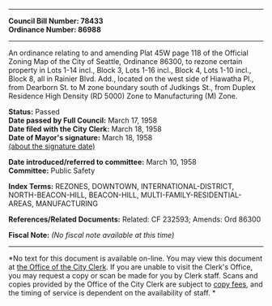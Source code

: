 * * * * *  
  
**Council Bill Number: [](#h0)[](#h2)78433**   
**Ordinance Number: 86988**  
  
* * * * *  
  
An ordinance relating to and amending Plat 45W page 118 of the Official Zoning Map of the City of Seattle, Ordinance 86300, to rezone certain property in Lots 1-14 incl., Block 3, Lots 1-16 incl., Block 4, Lots 1-10 incl., Block 8, all in Rainier Blvd. Add., located on the west side of Hiawatha Pl., from Dearborn St. to M zone boundary south of Judkings St., from Duplex Residence High Density (RD 5000) Zone to Manufacturing (M) Zone.  
  
**Status:** Passed   
**Date passed by Full Council:** March 17, 1958   
**Date filed with the City Clerk:** March 18, 1958   
**Date of Mayor's signature:** March 18, 1958   
[(about the signature date)](/~public/approvaldate.htm)   
  
  
**Date introduced/referred to committee:** March 10, 1958   
**Committee:** Public Safety   
  
**Index Terms:** REZONES, DOWNTOWN, INTERNATIONAL-DISTRICT, NORTH-BEACON-HILL, BEACON-HILL, MULTI-FAMILY-RESIDENTIAL-AREAS, MANUFACTURING  
  
**References/Related Documents:** Related: CF 232593; Amends: Ord 86300  
  
**Fiscal Note:** *(No fiscal note available at this time)*  
  
* * * * *  
  
*No text for this document is available on-line. You may view this document at [the Office of the City Clerk](http://www.seattle.gov/leg/clerk/contactUs.htm). If you are unable to visit the Clerk's Office, you may request a copy or scan be made for you by Clerk staff. Scans and copies provided by the Office of the City Clerk are subject to [copy fees](http://clerk.seattle.gov/~public/clerkfees.htm), and the timing of service is dependent on the availability of staff. *  
  
  
